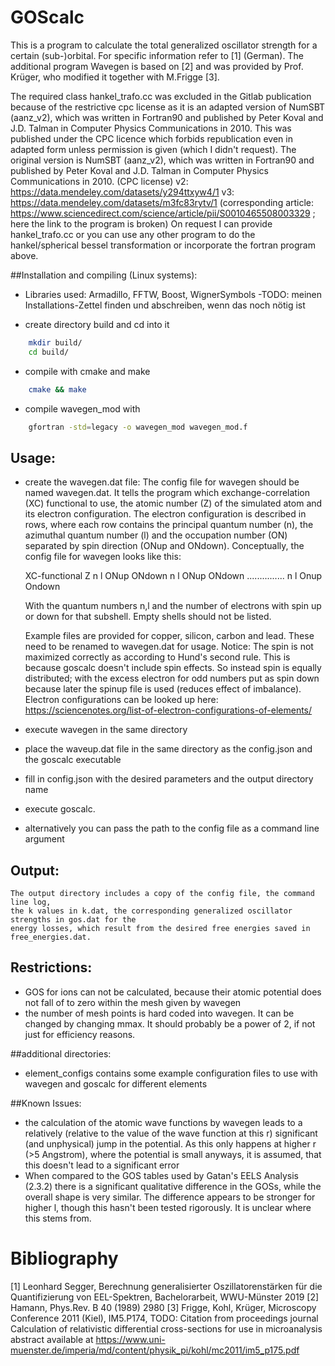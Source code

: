 GOScalc
=======

This is a program to calculate the total generalized oscillator strength for a certain (sub-)orbital.
	For specific information refer to [1] (German).
The additional program Wavegen is based on [2] and was provided by Prof. Krüger, who modified it together with M.Frigge [3].

The required class hankel_trafo.cc was excluded in the Gitlab publication because of the restrictive cpc license as it is an adapted version of
NumSBT (aanz_v2), which was written in Fortran90 and published by Peter Koval and J.D. Talman in Computer Physics Communications in 2010.
This was published under the CPC licence which forbids republication even in adapted form unless permission is given (which I didn't request).
The original version is NumSBT (aanz_v2), which was written in Fortran90 and published by Peter Koval and J.D. Talman in Computer Physics Communications in 2010. (CPC license)
	 v2: https://data.mendeley.com/datasets/y294ttxyw4/1
	 v3: https://data.mendeley.com/datasets/m3fc83rytv/1
	 (corresponding article: https://www.sciencedirect.com/science/article/pii/S0010465508003329 ; here the link to the program is broken)
On request I can provide hankel_trafo.cc or you can use any other program to do the hankel/spherical bessel transformation or incorporate the fortran program above.

##Installation and compiling (Linux systems):
+ Libraries used: Armadillo, FFTW, Boost, WignerSymbols
-TODO: meinen Installations-Zettel finden und abschreiben, wenn das noch nötig ist

+ create directory build and cd into it
```bash 
	mkdir build/
	cd build/
```
+ compile with cmake and make
```bash
	cmake && make
```
+ compile wavegen_mod with
```bash
	gfortran -std=legacy -o wavegen_mod wavegen_mod.f
```

## Usage:
+ create the wavegen.dat file:
	The config file for wavegen should be named wavegen.dat.
	It tells the program which exchange-correlation (XC) functional to use,
	the atomic number (Z) of the simulated atom and its electron configuration.
	The electron configuration is described in rows, where each row contains the principal quantum number (n),
	the azimuthal quantum number (l) and the occupation number (ON) separated by spin direction (ONup and ONdown).
	Conceptually, the config file for wavegen looks like this:
	
	XC-functional
	Z
	n l ONup ONdown
	n l ONup ONdown
	...............
	n l Onup Ondown
	
	With the quantum numbers n,l and the number of electrons with spin up or down for that subshell.
	Empty shells should not be listed.
	

	Example files are provided for copper, silicon, carbon and lead.
	These need to be renamed to wavegen.dat for usage.
	Notice: The spin is not maximized correctly as according to Hund's second rule.
          This is because goscalc doesn't include spin effects.
          So instead spin is equally distributed; with the excess electron for
          odd numbers put as spin down because later the spinup file is used
          (reduces effect of imbalance).
    Electron configurations can be looked up here: https://sciencenotes.org/list-of-electron-configurations-of-elements/
+ execute wavegen in the same directory
+ place the waveup.dat file in the same directory as the config.json and the goscalc executable
+ fill in config.json with the desired parameters and the output directory name
+ execute goscalc.
+ alternatively you can pass the path to the config file as a command line argument

## Output:
	The output directory includes a copy of the config file, the command line log,
	the k values in k.dat, the corresponding generalized oscillator strengths in gos.dat for the 
	energy losses, which result from the desired free energies saved in free_energies.dat.
	
## Restrictions:
+ GOS for ions can not be calculated, because their atomic potential does not fall of to zero within the mesh given by wavegen
+ the number of mesh points is hard coded into wavegen. It can be changed by changing mmax. It should probably be a power of 2, if not just for efficiency reasons.

##additional directories:
+ element_configs contains some example configuration files to use with wavegen and goscalc for different elements

##Known Issues:
+ the calculation of the atomic wave functions by wavegen leads to a relatively (relative to the value of the wave function at this r) significant (and unphysical) jump in the potential.
	As this only happens at higher r (>5 Angstrom), where the potential is small anyways, it is assumed, that this doesn't lead to a significant error
+ When compared to the GOS tables used by Gatan's EELS Analysis (2.3.2) there is a significant qualitative difference in the GOSs, while the overall shape is very similar.
	The difference appears to be stronger for higher l, though this hasn't been tested rigorously. It is unclear where this stems from.

# Bibliography
[1] Leonhard Segger, Berechnung generalisierter Oszillatorenstärken für die Quantifizierung von EEL-Spektren, Bachelorarbeit, WWU-Münster 2019
[2] Hamann, Phys.Rev. B 40 (1989) 2980
[3] Frigge, Kohl, Krüger, Microscopy Conference 2011 (Kiel), IM5.P174, TODO: Citation from proceedings journal
	Calculation of relativistic differential cross-sections for use in microanalysis
	abstract available at https://www.uni-muenster.de/imperia/md/content/physik_pi/kohl/mc2011/im5_p175.pdf
